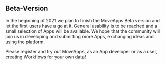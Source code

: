 ## Beta-Version
In the beginning of 2021 we plan to finish the MoveApps Beta version and let the first users have a go at it. General usability is to be reached and a small selection of Apps will be available. We hope that the community will join us in developing and submitting more Apps, exchanging ideas and using the platform.

Please register and try out MoveApps, as an App developer or as a user, creating Workflows for your own data!